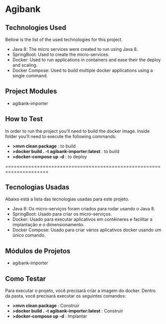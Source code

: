 # Agibank

## Technologies Used
Bellow is the list of the used technologies for this project.
- Java 8: The micro services were created to run using Java 8.
- SpringBoot: Used to create the micro-services.
- Docker: Used to run applications in containers and ease their the deploy and scaling.
- Docker Compose: Used to build multiple docker applications using a single command.

## Project Modules
- agibank-importer 

## How to Test
In order to run the project you'll need to build the docker image. Inside folder you'll need to execute the following commands:
- **>mvn clean package** : to build
- **>docker build . -t agibank-importer:latest** : to build
- **>docker-compose up -d** : to deploy

=====================================================================
## Tecnologias Usadas
Abaixo está a lista das tecnologias usadas para este projeto.
- Java 8: Os micro-serviços foram criados para rodar usando o Java 8.
- SpringBoot: Usado para criar os micro-serviços.
- Docker: Usado para executar aplicativos em contêineres e facilitar a implantação e o dimensionamento.
- Docker Compose: Usado para criar vários aplicativos docker usando um único comando.

## Módulos de Projetos
- agibank-importer 

## Como Testar
Para executar o projeto, você precisará criar a imagem do docker. Dentro da pasta, você precisará executar os seguintes comandos:
- **>mvn clean package** : Construir
- **>docker build . -t agibank-importer:latest** : Construir
- **>docker-compose up -d** : Implantar
